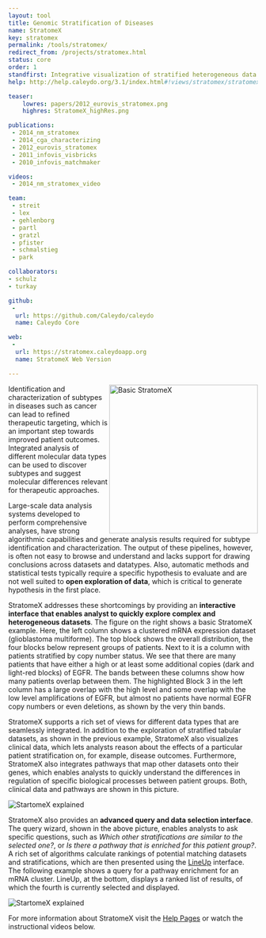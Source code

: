 ```yaml
---
layout: tool
title: Genomic Stratification of Diseases
name: StratomeX
key: stratomex
permalink: /tools/stratomex/
redirect_from: /projects/stratomex.html
status: core
order: 1
standfirst: Integrative visualization of stratified heterogeneous data for disease subtype analysis.
help: http://help.caleydo.org/3.1/index.html#!views/stratomex/stratomex.md

teaser:
    lowres: papers/2012_eurovis_stratomex.png
    highres: StratomeX_highRes.png

publications:
 - 2014_nm_stratomex
 - 2014_cga_characterizing
 - 2012_eurovis_stratomex
 - 2011_infovis_visbricks
 - 2010_infovis_matchmaker

videos:
 - 2014_nm_stratomex_video

team:
 - streit
 - lex
 - gehlenborg
 - partl
 - gratzl
 - pfister
 - schmalstieg
 - park

collaborators:
- schulz
- turkay

github:
 -
  url: https://github.com/Caleydo/caleydo
  name: Caleydo Core

web:
 -
  url: https://stratomex.caleydoapp.org
  name: StratomeX Web Version

---
```


<img align="right" src="{{site.baseurl}}/assets/images/projects/stratomex_basic.png" alt="Basic StratomeX" width="300px">

Identification and characterization of subtypes in diseases such as cancer can lead to refined therapeutic targeting, which is an important step towards improved patient outcomes. Integrated analysis of different molecular data types can be used to discover subtypes and suggest molecular differences relevant for therapeutic approaches.

Large-scale data analysis systems developed to perform comprehensive analyses, have strong algorithmic capabilities and generate analysis results required for subtype identification and characterization. The output of these pipelines, however, is often not easy to browse and understand and lacks support for drawing conclusions across datasets and datatypes. Also, automatic methods and statistical tests typically require a specific hypothesis to evaluate and are not well suited to **open exploration of data**, which is critical to generate hypothesis in the first place.  

StratomeX addresses these shortcomings by providing an **interactive interface that enables analyst to quickly explore complex and heterogeneous datasets**. The figure on the right shows a basic StratomeX example. Here, the left column shows a clustered mRNA expression dataset (glioblastoma multiforme). The top block shows the overall distribution, the four blocks below represent groups of patients. Next to it is a column with patients stratified by copy number status. We see that there are many patients that have either a high or at least some additional copies (dark and light-red blocks) of EGFR. The bands between these columns show how many patients overlap between them. The highlighted Block 3 in the left column has a large overlap with the high level and some overlap with the low level amplifications of EGFR, but almost no patients have normal EGFR copy numbers or even deletions, as shown by the very thin bands.  

StratomeX supports a rich set of views for different data types that are seamlessly integrated. In addition to the exploration of stratified tabular datasets, as shown in the previous example, StratomeX also visualizes clinical data, which lets analysts reason about the effects of a particular patient stratification on, for example, disease outcomes. Furthermore, StratomeX also integrates pathways that map other datasets onto their genes, which enables analysts to quickly understand the differences in regulation of specific biological processes between patient groups. Both, clinical data and pathways are shown in this picture.

![StartomeX explained]({{site.baseurl}}/assets/images/projects/stratomex_explained.png)


StratomeX also provides an **advanced query and data selection interface**. The query wizard, shown in the above picture, enables analysts to ask specific questions, such as *Which other stratifications are similar to the selected one?*, or *Is there a pathway that is enriched for this patient group?*. A rich set of algorithms calculate rankings of potential matching datasets and stratifications, which are then presented using the [LineUp]({{site.baseurl}}/tools/lineup/) interface. The following example shows a query for a pathway enrichment for an mRNA cluster. LineUp, at the bottom, displays a ranked list of results, of which the fourth is currently selected and displayed.  

![StartomeX explained]({{site.baseurl}}/assets/images/projects/stratomex_query.png)

For more information about StratomeX visit the [Help Pages](http://help.caleydo.org/3.1/index.html#!views/stratomex/stratomex.md) or watch the instructional videos below.
